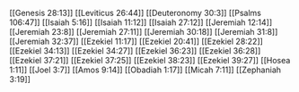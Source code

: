 [[Genesis 28:13]]
[[Leviticus 26:44]]
[[Deuteronomy 30:3]]
[[Psalms 106:47]]
[[Isaiah 5:16]]
[[Isaiah 11:12]]
[[Isaiah 27:12]]
[[Jeremiah 12:14]]
[[Jeremiah 23:8]]
[[Jeremiah 27:11]]
[[Jeremiah 30:18]]
[[Jeremiah 31:8]]
[[Jeremiah 32:37]]
[[Ezekiel 11:17]]
[[Ezekiel 20:41]]
[[Ezekiel 28:22]]
[[Ezekiel 34:13]]
[[Ezekiel 34:27]]
[[Ezekiel 36:23]]
[[Ezekiel 36:28]]
[[Ezekiel 37:21]]
[[Ezekiel 37:25]]
[[Ezekiel 38:23]]
[[Ezekiel 39:27]]
[[Hosea 1:11]]
[[Joel 3:7]]
[[Amos 9:14]]
[[Obadiah 1:17]]
[[Micah 7:11]]
[[Zephaniah 3:19]]
